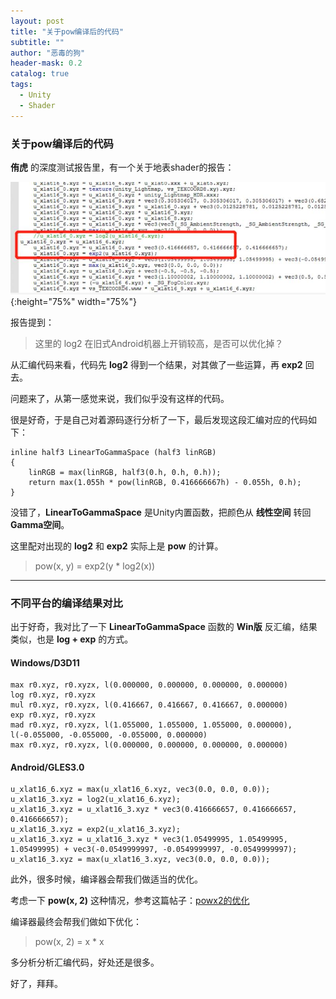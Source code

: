 ```yaml
---
layout: post
title: "关于pow编译后的代码"
subtitle: ""
author: "恶毒的狗"
header-mask: 0.2
catalog: true
tags:
  - Unity
  - Shader
---
```


### 关于pow编译后的代码

**侑虎** 的深度测试报告里，有一个关于地表shader的报告：

![img](/img/shader-pow/screenshot1.jpg){:height="75%" width="75%"}

报告提到：

> 这里的 log2 在旧式Android机器上开销较高，是否可以优化掉？

从汇编代码来看，代码先 **log2** 得到一个结果，对其做了一些运算，再 **exp2** 回去。 

问题来了，从第一感觉来说，我们似乎没有这样的代码。 

很是好奇，于是自己对着源码逐行分析了一下，最后发现这段汇编对应的代码如下：

```
inline half3 LinearToGammaSpace (half3 linRGB)
{
    linRGB = max(linRGB, half3(0.h, 0.h, 0.h));
    return max(1.055h * pow(linRGB, 0.416666667h) - 0.055h, 0.h);
}
``` 

没错了，**LinearToGammaSpace** 是Unity内置函数，把颜色从 **线性空间** 转回 **Gamma空间**。

这里配对出现的 **log2** 和 **exp2** 实际上是 **pow** 的计算。

> pow(x, y) = exp2(y * log2(x))

---

### 不同平台的编译结果对比

出于好奇，我对比了一下 **LinearToGammaSpace** 函数的 **Win版** 反汇编，结果类似，也是 **log + exp** 的方式。

#### Windows/D3D11

```
max r0.xyz, r0.xyzx, l(0.000000, 0.000000, 0.000000, 0.000000)
log r0.xyz, r0.xyzx
mul r0.xyz, r0.xyzx, l(0.416667, 0.416667, 0.416667, 0.000000)
exp r0.xyz, r0.xyzx
mad r0.xyz, r0.xyzx, l(1.055000, 1.055000, 1.055000, 0.000000), l(-0.055000, -0.055000, -0.055000, 0.000000)
max r0.xyz, r0.xyzx, l(0.000000, 0.000000, 0.000000, 0.000000)
```

#### Android/GLES3.0

```
u_xlat16_6.xyz = max(u_xlat16_6.xyz, vec3(0.0, 0.0, 0.0));
u_xlat16_3.xyz = log2(u_xlat16_6.xyz);
u_xlat16_3.xyz = u_xlat16_3.xyz * vec3(0.416666657, 0.416666657, 0.416666657);
u_xlat16_3.xyz = exp2(u_xlat16_3.xyz);
u_xlat16_3.xyz = u_xlat16_3.xyz * vec3(1.05499995, 1.05499995, 1.05499995) + vec3(-0.0549999997, -0.0549999997, -0.0549999997);
u_xlat16_3.xyz = max(u_xlat16_3.xyz, vec3(0.0, 0.0, 0.0));
```

此外，很多时候，编译器会帮我们做适当的优化。 

考虑一下 **pow(x, 2)** 这种情况，参考这篇帖子：[powx2的优化](https://www.gamedev.net/forums/topic/632528-are-gpu-drivers-optimizing-powx2/)

编译器最终会帮我们做如下优化：

> pow(x, 2) = x * x

多分析分析汇编代码，好处还是很多。

好了，拜拜。


